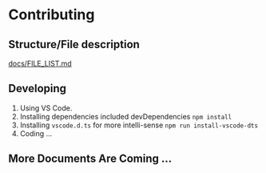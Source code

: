 # Contributing

## Structure/File description

[docs/FILE_LIST.md](docs/FILE_LIST.md)

## Developing

1. Using VS Code.
2. Installing dependencies included devDependencies `npm install`
3. Installing `vscode.d.ts` for more intelli-sense `npm run install-vscode-dts`
4. Coding ...

## More Documents Are Coming ...
